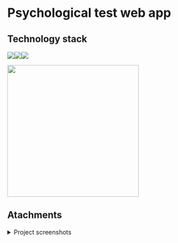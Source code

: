 # Psychological test web app

## Technology stack
<a href="https://uk.reactjs.org"><img src="https://img.shields.io/badge/React-005571?style=for-the-badge&logo=React&logoColor=white"/></a><a href="https://redux.js.org"><img src="https://img.shields.io/badge/Redux-764abc?style=for-the-badge&logo=Redux&logoColor=white" /></a><img src="https://img.shields.io/badge/TypeScript-0171bc?style=for-the-badge&logo=TypeScript&logoColor=white" />

<img width="300" src="https://user-images.githubusercontent.com/97092438/230380342-01c1d58b-b515-41bc-930e-5243c7b48726.gif">

## Atachments

<details>
  <summary>Project screenshots</summary>
 
<img width="800" alt="Скрін веб застосунку" src="https://user-images.githubusercontent.com/97092438/226431590-c5ec4159-cdd4-4450-9d73-338233d09bb5.png">

<img width="800" alt="Скрін веб застосунку" src="https://user-images.githubusercontent.com/97092438/226431768-44acb7da-1b89-4659-b55c-dc6f253ccd5d.png">

<img width="800" alt="Скрін веб застосунку" src="https://user-images.githubusercontent.com/97092438/226431805-3d162a99-b550-49bf-b61d-ec98229facd3.png">

<img width="800" alt="Скрін веб застосунку" src="https://user-images.githubusercontent.com/97092438/226431866-e5d5bddd-6426-4395-9a00-02e47c2e3e15.png">

<img width="800" alt="Скрін веб застосунку" src="https://user-images.githubusercontent.com/97092438/226431887-9bf102b8-00b1-4795-8adf-3690c0eb12c4.png">

<img width="800" alt="image" src="https://user-images.githubusercontent.com/97092438/230057565-0e113f71-b5b5-46de-aedb-c391725a7674.png">

  <img width="800" alt="image" src="https://user-images.githubusercontent.com/97092438/230057773-534eaad6-b0a4-4120-8677-76af5489a869.png">

  </details>




